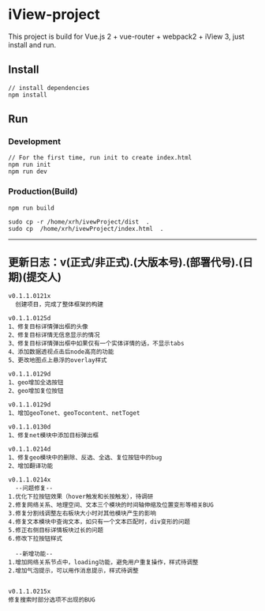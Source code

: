 # iView-project

This project is build for Vue.js 2 + vue-router + webpack2 + iView 3, just install and run.

## Install
```bush
// install dependencies
npm install
```
## Run
### Development
```bush
// For the first time, run init to create index.html
npm run init
npm run dev
```
### Production(Build)
```bush
npm run build
```

```
sudo cp -r /home/xrh/ivewProject/dist  .
sudo cp  /home/xrh/ivewProject/index.html  .
```


-------------------------


## 更新日志：v(正式/非正式).(大版本号).(部署代号).(日期)(提交人)
```
v0.1.1.0121x
  创建项目，完成了整体框架的构建

v0.1.1.0125d
1、修复目标详情弹出框的头像
2、修复目标详情无信息显示的情况
3、修复目标详情弹出框中如果仅有一个实体详情的话，不显示tabs
4、添加数据透视点击后node高亮的功能
5、更改地图点上悬浮的overlay样式

v0.1.1.0129d
1、geo增加全选按钮
2、geo增加复位按钮

v0.1.1.0129d
1、增加geoTonet、geoTocontent、netToget

v0.1.1.0130d
1、修复net模块中添加目标弹出框

v0.1.1.0214d
1、修复geo模块中的删除、反选、全选、复位按钮中的bug
2、增加翻译功能

v0.1.1.0214x
  --问题修复--
1.优化下拉按钮效果（hover触发和长按触发），待调研
2.修复网络关系、地理空间、文本三个模块的时间轴伸缩及位置变形等相关BUG
3.修复分割线调整左右板块大小时对其他模块产生的影响
4.修复文本模块中查询文本，如只有一个文本匹配时，div变形的问题
5.修正右侧目标详情板块过长的问题
6.修改下拉按钮样式

  --新增功能--
1.增加网络关系节点中，loading功能，避免用户重复操作，样式待调整
2.增加气泡提示，可以用作消息提示，样式待调整


v0.1.1.0215x
修复搜索时部分选项不出现的BUG
```